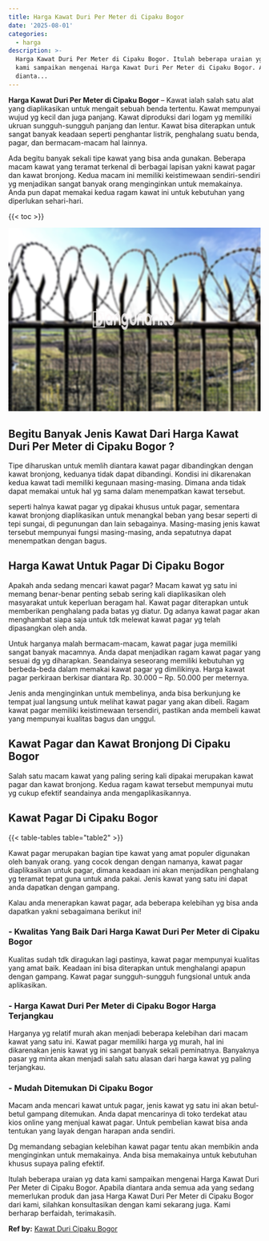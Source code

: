 ```yaml
---
title: Harga Kawat Duri Per Meter di Cipaku Bogor
date: '2025-08-01'
categories:
  - harga
description: >-
  Harga Kawat Duri Per Meter di Cipaku Bogor. Itulah beberapa uraian yg data
  kami sampaikan mengenai Harga Kawat Duri Per Meter di Cipaku Bogor. Apabila
  dianta...
---
```


**Harga Kawat Duri Per Meter di Cipaku Bogor** – Kawat ialah salah satu alat yang diaplikasikan untuk mengait sebuah benda tertentu. Kawat mempunyai wujud yg kecil dan juga panjang. Kawat diproduksi dari logam yg memiliki ukruan sungguh-sungguh panjang dan lentur. Kawat bisa diterapkan untuk sangat banyak keadaan seperti penghantar listrik, penghalang suatu benda, pagar, dan bermacam-macam hal lainnya.

Ada begitu banyak sekali tipe kawat yang bisa anda gunakan. Beberapa macam kawat yang teramat terkenal di berbagai lapisan yakni kawat pagar dan kawat bronjong. Kedua macam ini memiliki keistimewaan sendiri-sendiri yg menjadikan sangat banyak orang menginginkan untuk memakainya. Anda pun dapat memakai kedua ragam kawat ini untuk kebutuhan yang diperlukan sehari-hari.

{{< toc >}}

![Harga Kawat Duri Per Meter di Cipaku Bogor](/images/jual-kawat-murah41.png)

## Begitu Banyak Jenis Kawat Dari Harga Kawat Duri Per Meter di Cipaku Bogor ?

Tipe diharuskan untuk memlih diantara kawat pagar dibandingkan dengan kawat bronjong, keduanya tidak dapat dibandingi. Kondisi ini dikarenakan kedua kawat tadi memiliki kegunaan masing-masing. Dimana anda tidak dapat memakai untuk hal yg sama dalam menempatkan kawat tersebut.

seperti halnya kawat pagar yg dipakai khusus untuk pagar, sementara kawat bronjong diaplikasikan untuk menangkal beban yang besar seperti di tepi sungai, di pegunungan dan lain sebagainya. Masing-masing jenis kawat tersebut mempunyai fungsi masing-masing, anda sepatutnya dapat menempatkan dengan bagus.

## Harga Kawat Untuk Pagar Di Cipaku Bogor

Apakah anda sedang mencari kawat pagar? Macam kawat yg satu ini memang benar-benar penting sebab sering kali diaplikasikan oleh masyarakat untuk keperluan beragam hal. Kawat pagar diterapkan untuk memberikan penghalang pada batas yg diatur. Dg adanya kawat pagar akan menghambat siapa saja untuk tdk melewat kawat pagar yg telah dipasangkan oleh anda.

Untuk harganya malah bermacam-macam, kawat pagar juga memiliki sangat banyak macamnya. Anda dapat menjadikan ragam kawat pagar yang sesuai dg yg diharapkan. Seandainya seseorang memiliki kebutuhan yg berbeda-beda dalam memakai kawat pagar yg dimilikinya. Harga kawat pagar perkiraan berkisar diantara Rp. 30.000 – Rp. 50.000 per meternya.

Jenis anda menginginkan untuk membelinya, anda bisa berkunjung ke tempat jual langsung untuk melihat kawat pagar yang akan dibeli. Ragam kawat pagar memiliki keistimewaan tersendiri, pastikan anda membeli kawat yang mempunyai kualitas bagus dan unggul.

## Kawat Pagar dan Kawat Bronjong Di Cipaku Bogor

Salah satu macam kawat yang paling sering kali dipakai merupakan kawat pagar dan kawat bronjong. Kedua ragam kawat tersebut mempunyai mutu yg cukup efektif seandainya anda mengaplikasikannya.

## Kawat Pagar Di Cipaku Bogor

{{< table-tables table="table2" >}}

Kawat pagar merupakan bagian tipe kawat yang amat populer digunakan oleh banyak orang. yang cocok dengan dengan namanya, kawat pagar diaplikasikan untuk pagar, dimana keadaan ini akan menjadikan penghalang yg teramat tepat guna untuk anda pakai. Jenis kawat yang satu ini dapat anda dapatkan dengan gampang.

Kalau anda menerapkan kawat pagar, ada beberapa kelebihan yg bisa anda dapatkan yakni sebagaimana berikut ini!

### \- Kwalitas Yang Baik Dari Harga Kawat Duri Per Meter di Cipaku Bogor

Kualitas sudah tdk diragukan lagi pastinya, kawat pagar mempunyai kualitas yang amat baik. Keadaan ini bisa diterapkan untuk menghalangi apapun dengan gampang. Kawat pagar sungguh-sungguh fungsional untuk anda aplikasikan.

### \- Harga Kawat Duri Per Meter di Cipaku Bogor Harga Terjangkau

Harganya yg relatif murah akan menjadi beberapa kelebihan dari macam kawat yang satu ini. Kawat pagar memiliki harga yg murah, hal ini dikarenakan jenis kawat yg ini sangat banyak sekali peminatnya. Banyaknya pasar yg minta akan menjadi salah satu alasan dari harga kawat yg paling terjangkau.

### \- Mudah Ditemukan Di Cipaku Bogor

Macam anda mencari kawat untuk pagar, jenis kawat yg satu ini akan betul-betul gampang ditemukan. Anda dapat mencarinya di toko terdekat atau kios online yang menjual kawat pagar. Untuk pembelian kawat bisa anda tentukan yang layak dengan harapan anda sendiri.

Dg memandang sebagian kelebihan kawat pagar tentu akan membikin anda menginginkan untuk memakainya. Anda bisa memakainya untuk kebutuhan khusus supaya paling efektif.

Itulah beberapa uraian yg data kami sampaikan mengenai Harga Kawat Duri Per Meter di Cipaku Bogor. Apabila diantara anda semua ada yang sedang memerlukan produk dan jasa Harga Kawat Duri Per Meter di Cipaku Bogor dari kami, silahkan konsultasikan dengan kami sekarang juga. Kami berharap berfaidah, terimakasih.

**Ref by:** [Kawat Duri Cipaku Bogor](https://id.wikipedia.org/wiki/Kawat)
